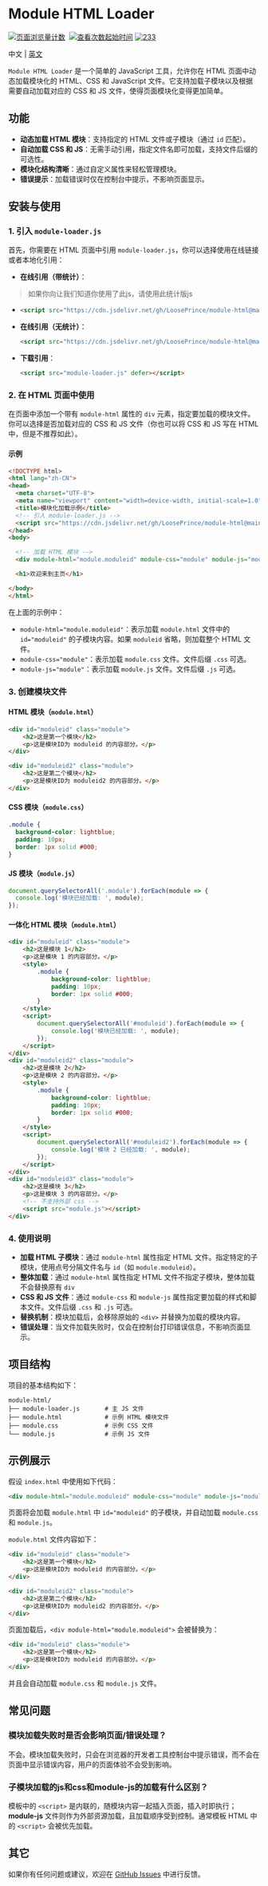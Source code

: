 # Module HTML Loader
[![页面浏览量计数](https://badges.toozhao.com/badges/01J7R020C5F3JE1P73WH453YCW/green.svg)](/) 
[![查看次数起始时间](https://img.shields.io/badge/查看次数统计起始于-2024%2F09%2F14-1?style=flat-square)](/)
[![233](https://www.xzt.plus/track)](/) 

中文 | [英文](/)

`Module HTML Loader` 是一个简单的 JavaScript 工具，允许你在 HTML 页面中动态加载模块化的 HTML、CSS 和 JavaScript 文件。它支持加载子模块以及根据需要自动加载对应的 CSS 和 JS 文件，使得页面模块化变得更加简单。

## 功能

- **动态加载 HTML 模块**：支持指定的 HTML 文件或子模块（通过 `id` 匹配）。
- **自动加载 CSS 和 JS**：无需手动引用，指定文件名即可加载，支持文件后缀的可选性。
- **模块化结构清晰**：通过自定义属性来轻松管理模块。
- **错误提示**：加载错误时仅在控制台中提示，不影响页面显示。

## 安装与使用

### 1. 引入 `module-loader.js`

首先，你需要在 HTML 页面中引用 `module-loader.js`，你可以选择使用在线链接或者本地化引用：

- **在线引用（带统计）**：
> 如果你向让我们知道你使用了此js，请使用此统计版js
- 
  ```html
  <script src="https://cdn.jsdelivr.net/gh/LoosePrince/module-html@main/module-loader-online.js" defer></script>
  ```

- **在线引用（无统计）**：
  
  ```html
  <script src="https://cdn.jsdelivr.net/gh/LoosePrince/module-html@main/module-loader.js" defer></script>
  ```
- **下载引用**：
  
  ```html
  <script src="module-loader.js" defer></script>
  ```

### 2. 在 HTML 页面中使用

在页面中添加一个带有 `module-html` 属性的 `div` 元素，指定要加载的模块文件。你可以选择是否加载对应的 CSS 和 JS 文件（你也可以将 CSS 和 JS 写在 HTML 中，但是不推荐如此）。

#### 示例

```html
<!DOCTYPE html>
<html lang="zh-CN">
<head>
  <meta charset="UTF-8">
  <meta name="viewport" content="width=device-width, initial-scale=1.0">
  <title>模块化加载示例</title>
  <!-- 引入 module-loader.js -->
  <script src="https://cdn.jsdelivr.net/gh/LoosePrince/module-html@main/module-loader.js" defer></script>
</head>
<body>

  <!-- 加载 HTML 模块 -->
  <div module-html="module.moduleid" module-css="module" module-js="module"></div>

  <h1>欢迎来到主页</h1>

</body>
</html>
```

在上面的示例中：

- `module-html="module.moduleid"`：表示加载 `module.html` 文件中的 `id="moduleid"` 的子模块内容。如果 `moduleid` 省略，则加载整个 HTML 文件。
- `module-css="module"`：表示加载 `module.css` 文件。文件后缀 `.css` 可选。
- `module-js="module"`：表示加载 `module.js` 文件。文件后缀 `.js` 可选。

### 3. 创建模块文件

#### HTML 模块（`module.html`）

```html
<div id="moduleid" class="module">
    <h2>这是第一个模块</h2>
    <p>这是模块ID为 moduleid 的内容部分。</p>
</div>

<div id="moduleid2" class="module">
    <h2>这是第二个模块</h2>
    <p>这是模块ID为 moduleid2 的内容部分。</p>
</div>
```

#### CSS 模块（`module.css`）

```css
.module {
  background-color: lightblue;
  padding: 10px;
  border: 1px solid #000;
}
```

#### JS 模块（`module.js`）

```javascript
document.querySelectorAll('.module').forEach(module => {
  console.log('模块已经加载: ', module);
});
```

#### 一体化 HTML 模块（`module.html`）

```html
<div id="moduleid" class="module">
    <h2>这是模块 1</h2>
    <p>这是模块 1 的内容部分。</p>
    <style>
        .module {
            background-color: lightblue;
            padding: 10px;
            border: 1px solid #000;
        }
    </style>
    <script>
        document.querySelectorAll('#moduleid').forEach(module => {
            console.log('模块已经加载: ', module);
        });
    </script>
</div>
<div id="moduleid2" class="module">
    <h2>这是模块 2</h2>
    <p>这是模块 2 的内容部分。</p>
    <style>
        .module {
            background-color: lightblue;
            padding: 10px;
            border: 1px solid #000;
        }
    </style>
    <script>
        document.querySelectorAll('#moduleid2').forEach(module => {
            console.log('模块 2 已经加载: ', module);
        });
    </script>
</div>
<div id="moduleid3" class="module">
    <h2>这是模块 3</h2>
    <p>这是模块 3 的内容部分。</p>
    <!-- 不支持外部 css -->
    <script src="module.js"></script>
</div>
```

### 4. 使用说明

- **加载 HTML 子模块**：通过 `module-html` 属性指定 HTML 文件。指定特定的子模块，使用点号分隔文件名与 `id`（如 `module.moduleid`）。
- **整体加载**：通过 `module-html` 属性指定 HTML 文件不指定子模块，整体加载不会替换原有 `div`
- **CSS 和 JS 文件**：通过 `module-css` 和 `module-js` 属性指定要加载的样式和脚本文件。文件后缀 `.css` 和 `.js` 可选。
- **替换机制**：模块加载后，会移除原始的 `<div>` 并替换为加载的模块内容。
- **错误处理**：当文件加载失败时，仅会在控制台打印错误信息，不影响页面显示。

## 项目结构

项目的基本结构如下：

```
module-html/
├── module-loader.js       # 主 JS 文件
├── module.html            # 示例 HTML 模块文件
├── module.css             # 示例 CSS 文件
└── module.js              # 示例 JS 文件
```

## 示例展示

假设 `index.html` 中使用如下代码：

```html
<div module-html="module.moduleid" module-css="module" module-js="module"></div>
```

页面将会加载 `module.html` 中 `id="moduleid"` 的子模块，并自动加载 `module.css` 和 `module.js`。

`module.html` 文件内容如下：

```html
<div id="moduleid" class="module">
    <h2>这是第一个模块</h2>
    <p>这是模块ID为 moduleid 的内容部分。</p>
</div>

<div id="moduleid2" class="module">
    <h2>这是第二个模块</h2>
    <p>这是模块ID为 moduleid2 的内容部分。</p>
</div>
```

页面加载后，`<div module-html="module.moduleid">` 会被替换为：

```html
<div id="moduleid" class="module">
    <h2>这是第一个模块</h2>
    <p>这是模块ID为 moduleid 的内容部分。</p>
</div>
```

并且会自动加载 `module.css` 和 `module.js` 文件。

## 常见问题

### 模块加载失败时是否会影响页面/错误处理？

不会。模块加载失败时，只会在浏览器的开发者工具控制台中提示错误，而不会在页面中显示错误内容，用户的页面体验不会受到影响。

### 子模块加载的js和css和module-js的加载有什么区别？

模板中的 `<script>` 是内联的，随模块内容一起插入页面，插入时即执行；**module-js** 文件则作为外部资源加载，且加载顺序受到控制。通常模板 HTML 中的 `<script>` 会被优先加载。

## 其它

如果你有任何问题或建议，欢迎在 [GitHub Issues](https://github.com/LoosePrince/module-html/issues) 中进行反馈。

